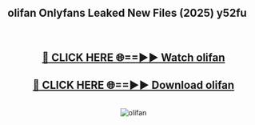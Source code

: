 <h2>olifan Onlyfans Leaked New Files (2025) y52fu</h2>
<br>
<div align="center">
<h2><a href="https://mediafiles.top/olifan&ref=git" rel="nofollow">🔴 CLICK HERE 🌐==►► Watch olifan</a></h2>
<h2><a href="https://mediafiles.top/olifan&ref=git" rel="nofollow">🔴 CLICK HERE 🌐==►► Download olifan</a></h2>
<br>
<a href="https://mediafiles.top/olifan&ref=git" rel="nofollow" data-target="animated-image.originalLink"><img src="https://i.ibb.co.com/xMMVF88/686577567.gif" alt="olifan" style="max-width: 100%; display: inline-block;" data-target="animated-image.originalImage"></a>
</div>
<br>
<br>